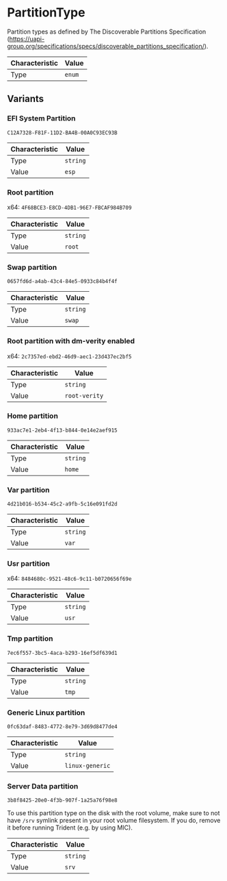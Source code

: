 <!-- THIS FILE IS AUTOMATICALLY GENERATED BY DOCBUILDER, DO NOT EDIT MANUALLY! -->

# PartitionType

Partition types as defined by The Discoverable Partitions Specification (https://uapi-group.org/specifications/specs/discoverable_partitions_specification/).

| Characteristic | Value |
| -------------- | ----- |
| Type | `enum` |

## Variants

### EFI System Partition

`C12A7328-F81F-11D2-BA4B-00A0C93EC93B`

| Characteristic | Value |
| -------------- | ----- |
| Type | `string` |
| Value | `esp` |

### Root partition

x64: `4F68BCE3-E8CD-4DB1-96E7-FBCAF984B709`

| Characteristic | Value |
| -------------- | ----- |
| Type | `string` |
| Value | `root` |

### Swap partition

`0657fd6d-a4ab-43c4-84e5-0933c84b4f4f`

| Characteristic | Value |
| -------------- | ----- |
| Type | `string` |
| Value | `swap` |

### Root partition with dm-verity enabled

x64: `2c7357ed-ebd2-46d9-aec1-23d437ec2bf5`

| Characteristic | Value |
| -------------- | ----- |
| Type | `string` |
| Value | `root-verity` |

### Home partition

`933ac7e1-2eb4-4f13-b844-0e14e2aef915`

| Characteristic | Value |
| -------------- | ----- |
| Type | `string` |
| Value | `home` |

### Var partition

`4d21b016-b534-45c2-a9fb-5c16e091fd2d`

| Characteristic | Value |
| -------------- | ----- |
| Type | `string` |
| Value | `var` |

### Usr partition

x64: `8484680c-9521-48c6-9c11-b0720656f69e`

| Characteristic | Value |
| -------------- | ----- |
| Type | `string` |
| Value | `usr` |

### Tmp partition

`7ec6f557-3bc5-4aca-b293-16ef5df639d1`

| Characteristic | Value |
| -------------- | ----- |
| Type | `string` |
| Value | `tmp` |

### Generic Linux partition

`0fc63daf-8483-4772-8e79-3d69d8477de4`

| Characteristic | Value |
| -------------- | ----- |
| Type | `string` |
| Value | `linux-generic` |

### Server Data partition

`3b8f8425-20e0-4f3b-907f-1a25a76f98e8`

To use this partition type on the disk with the root volume, make sure to not have `/srv` symlink present in your root volume filesystem. If you do, remove it before running Trident (e.g. by using MIC).

| Characteristic | Value |
| -------------- | ----- |
| Type | `string` |
| Value | `srv` |

